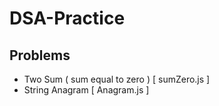 # DSA-Practice

## Problems

- Two Sum ( sum equal to zero ) [ sumZero.js ]
- String Anagram [ Anagram.js ]
